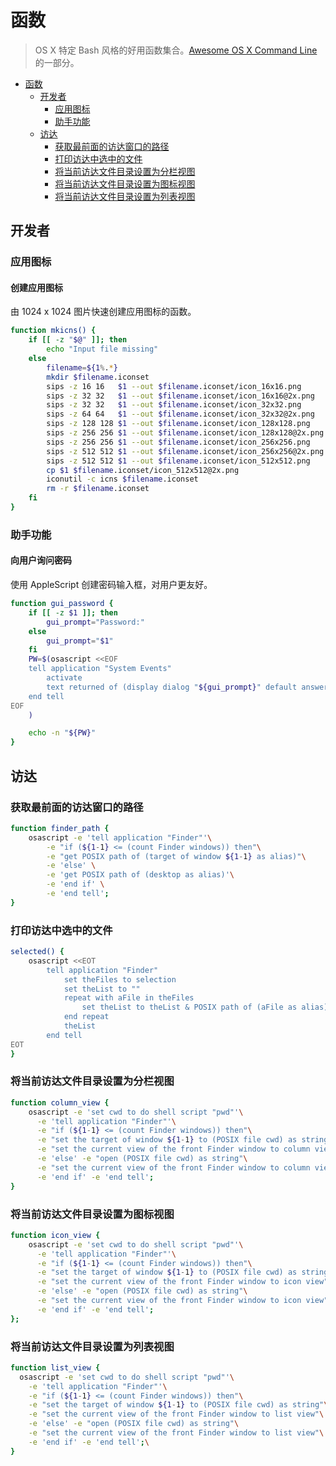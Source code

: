 
# 函数

> OS X 特定 Bash 风格的好用函数集合。[Awesome OS X Command Line](https://github.com/nusr/awesome-macos-command-line-zh) 的一部分。

- [函数](#%E5%87%BD%E6%95%B0)
  - [开发者](#%E5%BC%80%E5%8F%91%E8%80%85)
    - [应用图标](#%E5%BA%94%E7%94%A8%E5%9B%BE%E6%A0%87)
    - [助手功能](#%E5%8A%A9%E6%89%8B%E5%8A%9F%E8%83%BD)
  - [访达](#%E8%AE%BF%E8%BE%BE)
    - [获取最前面的访达窗口的路径](#%E8%8E%B7%E5%8F%96%E6%9C%80%E5%89%8D%E9%9D%A2%E7%9A%84%E8%AE%BF%E8%BE%BE%E7%AA%97%E5%8F%A3%E7%9A%84%E8%B7%AF%E5%BE%84)
    - [打印访达中选中的文件](#%E6%89%93%E5%8D%B0%E8%AE%BF%E8%BE%BE%E4%B8%AD%E9%80%89%E4%B8%AD%E7%9A%84%E6%96%87%E4%BB%B6)
    - [将当前访达文件目录设置为分栏视图](#%E5%B0%86%E5%BD%93%E5%89%8D%E8%AE%BF%E8%BE%BE%E6%96%87%E4%BB%B6%E7%9B%AE%E5%BD%95%E8%AE%BE%E7%BD%AE%E4%B8%BA%E5%88%86%E6%A0%8F%E8%A7%86%E5%9B%BE)
    - [将当前访达文件目录设置为图标视图](#%E5%B0%86%E5%BD%93%E5%89%8D%E8%AE%BF%E8%BE%BE%E6%96%87%E4%BB%B6%E7%9B%AE%E5%BD%95%E8%AE%BE%E7%BD%AE%E4%B8%BA%E5%9B%BE%E6%A0%87%E8%A7%86%E5%9B%BE)
    - [将当前访达文件目录设置为列表视图](#%E5%B0%86%E5%BD%93%E5%89%8D%E8%AE%BF%E8%BE%BE%E6%96%87%E4%BB%B6%E7%9B%AE%E5%BD%95%E8%AE%BE%E7%BD%AE%E4%B8%BA%E5%88%97%E8%A1%A8%E8%A7%86%E5%9B%BE)

## 开发者

### 应用图标

#### 创建应用图标

由 1024 x 1024 图片快速创建应用图标的函数。

```bash
function mkicns() {
    if [[ -z "$@" ]]; then
        echo "Input file missing"
    else
        filename=${1%.*}
        mkdir $filename.iconset
        sips -z 16 16   $1 --out $filename.iconset/icon_16x16.png
        sips -z 32 32   $1 --out $filename.iconset/icon_16x16@2x.png
        sips -z 32 32   $1 --out $filename.iconset/icon_32x32.png
        sips -z 64 64   $1 --out $filename.iconset/icon_32x32@2x.png
        sips -z 128 128 $1 --out $filename.iconset/icon_128x128.png
        sips -z 256 256 $1 --out $filename.iconset/icon_128x128@2x.png
        sips -z 256 256 $1 --out $filename.iconset/icon_256x256.png
        sips -z 512 512 $1 --out $filename.iconset/icon_256x256@2x.png
        sips -z 512 512 $1 --out $filename.iconset/icon_512x512.png
        cp $1 $filename.iconset/icon_512x512@2x.png
        iconutil -c icns $filename.iconset
        rm -r $filename.iconset
    fi
}
```

### 助手功能

#### 向用户询问密码

使用 AppleScript 创建密码输入框，对用户更友好。

```bash
function gui_password {
    if [[ -z $1 ]]; then
        gui_prompt="Password:"
    else
        gui_prompt="$1"
    fi
    PW=$(osascript <<EOF
    tell application "System Events"
        activate
        text returned of (display dialog "${gui_prompt}" default answer "" with hidden answer)
    end tell
EOF
    )

    echo -n "${PW}"
}

```

## 访达

### 获取最前面的访达窗口的路径

```bash
function finder_path {
    osascript -e 'tell application "Finder"'\
        -e "if (${1-1} <= (count Finder windows)) then"\
        -e "get POSIX path of (target of window ${1-1} as alias)"\
        -e 'else' \
        -e 'get POSIX path of (desktop as alias)'\
        -e 'end if' \
        -e 'end tell';
}
```

### 打印访达中选中的文件

```bash
selected() {
    osascript <<EOT
        tell application "Finder"
            set theFiles to selection
            set theList to ""
            repeat with aFile in theFiles
                set theList to theList & POSIX path of (aFile as alias) & "\n"
            end repeat
            theList
        end tell
EOT
}
```

### 将当前访达文件目录设置为分栏视图

```bash
function column_view {
    osascript -e 'set cwd to do shell script "pwd"'\
      -e 'tell application "Finder"'\
      -e "if (${1-1} <= (count Finder windows)) then"\
      -e "set the target of window ${1-1} to (POSIX file cwd) as string"\
      -e "set the current view of the front Finder window to column view"\
      -e 'else' -e "open (POSIX file cwd) as string"\
      -e "set the current view of the front Finder window to column view"\
      -e 'end if' -e 'end tell';
}
```

### 将当前访达文件目录设置为图标视图

```bash
function icon_view {
    osascript -e 'set cwd to do shell script "pwd"'\
      -e 'tell application "Finder"'\
      -e "if (${1-1} <= (count Finder windows)) then"\
      -e "set the target of window ${1-1} to (POSIX file cwd) as string"\
      -e "set the current view of the front Finder window to icon view"\
      -e 'else' -e "open (POSIX file cwd) as string"\
      -e "set the current view of the front Finder window to icon view"\
      -e 'end if' -e 'end tell';
};
```

### 将当前访达文件目录设置为列表视图

```bash
function list_view {
  osascript -e 'set cwd to do shell script "pwd"'\
    -e 'tell application "Finder"'\
    -e "if (${1-1} <= (count Finder windows)) then"\
    -e "set the target of window ${1-1} to (POSIX file cwd) as string"\
    -e "set the current view of the front Finder window to list view"\
    -e 'else' -e "open (POSIX file cwd) as string"\
    -e "set the current view of the front Finder window to list view"\
    -e 'end if' -e 'end tell';\
}
```
